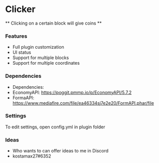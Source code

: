 # Clicker
** Clicking on a certain block will give coins **


### Features
* Full plugin customization
* UI status
* Support for multiple blocks
* Support for multiple coordinates


### Dependencies
* Dependencies:
* EconomyAPI: https://poggit.pmmp.io/p/EconomyAPI/5.7.2
* FormaAPI: https://www.mediafire.com/file/ea46334sj7e2e20/FormAPI.phar/file


### Settings
To edit settings, open config.yml in plugin folder


### Ideas
* Who wants to can offer ideas to me in Discord
* kostamax27#6352
